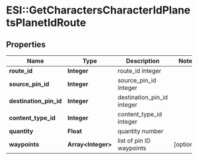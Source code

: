# ESI::GetCharactersCharacterIdPlanetsPlanetIdRoute

## Properties
Name | Type | Description | Notes
------------ | ------------- | ------------- | -------------
**route_id** | **Integer** | route_id integer | 
**source_pin_id** | **Integer** | source_pin_id integer | 
**destination_pin_id** | **Integer** | destination_pin_id integer | 
**content_type_id** | **Integer** | content_type_id integer | 
**quantity** | **Float** | quantity number | 
**waypoints** | **Array&lt;Integer&gt;** | list of pin ID waypoints | [optional] 


